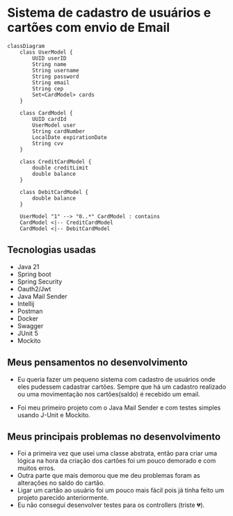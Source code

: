 ﻿# Sistema de cadastro de usuários e cartões com envio de Email

```mermaid
classDiagram
    class UserModel {
        UUID userID
        String name
        String username
        String password
        String email
        String cep
        Set<CardModel> cards
    }
    
    class CardModel {
        UUID cardId
        UserModel user
        String cardNumber
        LocalDate expirationDate
        String cvv
    }

    class CreditCardModel {
        double creditLimit
        double balance
    }

    class DebitCardModel {
        double balance
    }
    
    UserModel "1" --> "0..*" CardModel : contains
    CardModel <|-- CreditCardModel
    CardModel <|-- DebitCardModel

```


## Tecnologias usadas

- Java 21
- Spring boot
- Spring Security
- Oauth2/Jwt
- Java Mail Sender
- Intellij
- Postman
- Docker
- Swagger
- JUnit 5
- Mockito

## Meus pensamentos no desenvolvimento

* Eu queria fazer um pequeno sistema com cadastro de usuários onde eles pudessem cadastrar cartões. 
Sempre que há um cadastro realizado
ou uma movimentação nos cartões(saldo) é recebido um email.


* Foi meu primeiro projeto com o Java Mail Sender e com testes simples usando J-Unit e Mockito.

## Meus principais problemas no desenvolvimento 

* Foi a primeira vez que usei uma classe abstrata, então para criar uma lógica na hora da criação dos cartões foi um pouco demorado e com muitos erros.
* Outra parte que mais demorou que me deu problemas foram as alterações no saldo do cartão.
* Ligar um cartão ao usuário foi um pouco mais fácil pois já tinha feito um projeto parecido anteriormente.
* Eu não consegui desenvolver testes para os controllers (triste 💔).
